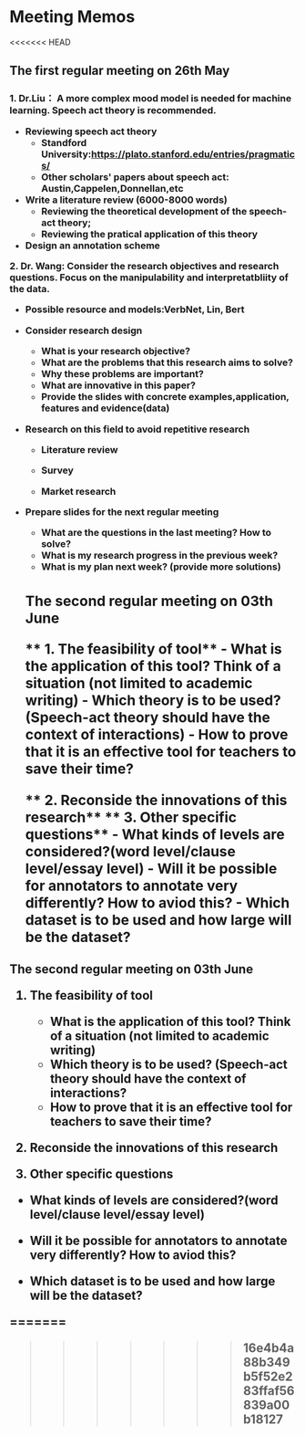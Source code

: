 # Meeting Memos

<<<<<<< HEAD
<h2> The first regular meeting on 26th May
  <h3>
    1. Dr.Liu： A more complex mood model is needed for machine learning. Speech act theory is recommended. 

- **Reviewing speech act theory** 
  - Standford University:https://plato.stanford.edu/entries/pragmatics/
  - Other scholars' papers about speech act: Austin,Cappelen,Donnellan,etc
- **Write a literature review (6000-8000 words)**
  - Reviewing the theoretical development of the speech-act theory;
  - Reviewing the pratical application of this theory
- **Design an annotation scheme**



**2. Dr. Wang: Consider the research objectives and research questions. Focus on the manipulability and interpretatbliity of the data.**

- **Possible resource and models:VerbNet, Lin, Bert**

- **Consider research design**

  - What is your research objective?
  - What are the problems that this research aims to solve?
  - Why these problems are important?
  - What are innovative in this paper?
  - Provide the slides with concrete examples,application, features and evidence(data) 

- **Research on this field to avoid repetitive research**

  - Literature review

  - Survey

  - Market research

- **Prepare slides for the next regular meeting**

    - What are the questions in the last meeting? How to solve? 
    -  What is my research progress in the previous week? 
    - What is my plan next week? (provide more solutions)
    


   <h2> The second regular meeting on 03th June
  
  ** 1. The feasibility of tool**
       - What is the application of this tool? Think of a situation (not limited to academic writing)
       - Which theory is to be used? (Speech-act theory should have the context of interactions)
       - How to prove that it is an effective tool for teachers to save their time?
  
  ** 2. Reconside the innovations of this research**
  ** 3. Other specific questions**
       - What kinds of levels are considered?(word level/clause level/essay level)
            - Will it be possible for annotators to annotate very differently? How to aviod this?
            - Which dataset is to be used and how large will be the dataset?

<h2> The second regular meeting on 03th June

 

1. **The feasibility of tool**
   - What is the application of this tool? Think of a situation (not limited to academic writing)
   - Which theory is to be used? (Speech-act theory should have the context of interactions?
   - How to prove that it is an effective tool for teachers to save their time?

 

2. **Reconside the innovations of this research**

3. **Other specific questions**

- What kinds of levels are considered?(word level/clause level/essay level)

- Will it be possible for annotators to annotate very differently? How to aviod this?

- Which dataset is to be used and how large will be the dataset?



=======
>>>>>>> 16e4b4a88b349b5f52e283ffaf56839a00b18127






  ​    

​    


​    

  

 











